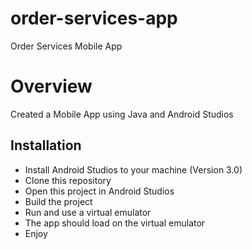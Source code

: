 # order-services-app
Order Services Mobile App

# Overview

Created a Mobile App using Java and Android Studios

## Installation

* Install Android Studios to your machine (Version 3.0)
* Clone this repository
* Open this project in Android Studios
* Build the project
* Run and use a virtual emulator
* The app should load on the virtual emulator
* Enjoy
  

